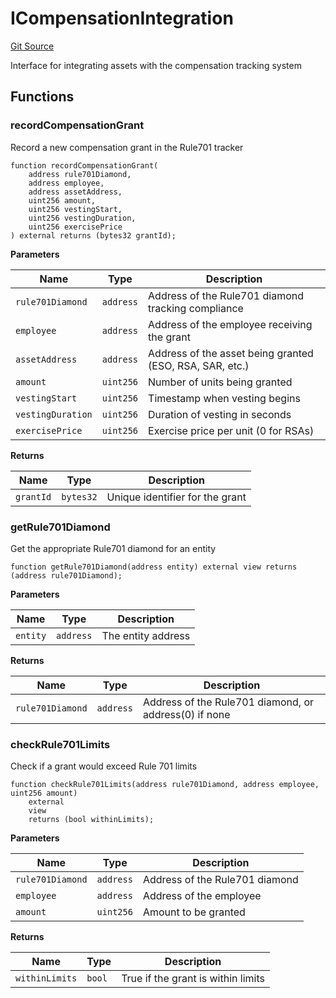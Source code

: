 # ICompensationIntegration
[Git Source](https://github.com/capsign/protocol/blob/dfa6820124c5610a6bfa06329447dbae7c24bc0a/src/Compensation/interfaces/ICompensationIntegration.sol)

Interface for integrating assets with the compensation tracking system


## Functions
### recordCompensationGrant

Record a new compensation grant in the Rule701 tracker


```solidity
function recordCompensationGrant(
    address rule701Diamond,
    address employee,
    address assetAddress,
    uint256 amount,
    uint256 vestingStart,
    uint256 vestingDuration,
    uint256 exercisePrice
) external returns (bytes32 grantId);
```
**Parameters**

|Name|Type|Description|
|----|----|-----------|
|`rule701Diamond`|`address`|Address of the Rule701 diamond tracking compliance|
|`employee`|`address`|Address of the employee receiving the grant|
|`assetAddress`|`address`|Address of the asset being granted (ESO, RSA, SAR, etc.)|
|`amount`|`uint256`|Number of units being granted|
|`vestingStart`|`uint256`|Timestamp when vesting begins|
|`vestingDuration`|`uint256`|Duration of vesting in seconds|
|`exercisePrice`|`uint256`|Exercise price per unit (0 for RSAs)|

**Returns**

|Name|Type|Description|
|----|----|-----------|
|`grantId`|`bytes32`|Unique identifier for the grant|


### getRule701Diamond

Get the appropriate Rule701 diamond for an entity


```solidity
function getRule701Diamond(address entity) external view returns (address rule701Diamond);
```
**Parameters**

|Name|Type|Description|
|----|----|-----------|
|`entity`|`address`|The entity address|

**Returns**

|Name|Type|Description|
|----|----|-----------|
|`rule701Diamond`|`address`|Address of the Rule701 diamond, or address(0) if none|


### checkRule701Limits

Check if a grant would exceed Rule 701 limits


```solidity
function checkRule701Limits(address rule701Diamond, address employee, uint256 amount)
    external
    view
    returns (bool withinLimits);
```
**Parameters**

|Name|Type|Description|
|----|----|-----------|
|`rule701Diamond`|`address`|Address of the Rule701 diamond|
|`employee`|`address`|Address of the employee|
|`amount`|`uint256`|Amount to be granted|

**Returns**

|Name|Type|Description|
|----|----|-----------|
|`withinLimits`|`bool`|True if the grant is within limits|


